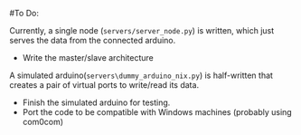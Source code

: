 #To Do:

Currently, a single node (`servers/server_node.py`) is written, which just serves the data from the connected arduino.

- Write the master/slave architecture

A simulated arduino(`servers\dummy_arduino_nix.py`) is half-written that creates a pair of virtual ports to write/read 
its data. 
- Finish the simulated arduino for testing.
- Port the code to be compatible with Windows machines (probably using com0com)

